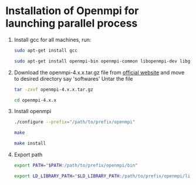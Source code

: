# Installation of Openmpi for launching parallel process

1. Install gcc for all machines, run:

   ```bash
   sudo apt-get install gcc
   ```
   ```bash
   sudo apt-get install openmpi-bin openmpi-common libopenmpi-dev libgtk2.0-dev
   ```
2. Download the openmpi-4.x.x.tar.gz file from [official website](https://www.open-mpi.org/software/ompi/v4.1/) and move to desired directory say 'softwares'
   Untar the file

   ```bash
   tar -zxvf openmpi-4.x.x.tar.gz
   ```
   ```bash
   cd openmpi-4.x.x
   ```
3. Install openmpi
   ```bash
   ./configure --prefix="/path/to/prefix/openmpi"
   ```
   ```bash
   make
   ```
   ```bash
   make install
   ```
4. Export path

   ```bash
   export PATH="$PATH:/path/to/prefix/openmpi/bin"
   ```
   ```bash
   export LD_LIBRARY_PATH="$LD_LIBRARY_PATH:/path/to/prefix/openmpi/lib"
   ```
   
   
